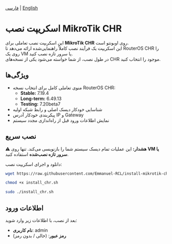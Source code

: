 [فارسی](README_FA.md) | [English](README.md)


# اسکریپت نصب MikroTik CHR

این اسکریپت نصب تعاملی برای **MikroTik CHR** روی اوبونتو است.  
این اسکریپت یک فرآیند نصب کاملاً راهنمایی‌شده ارائه می‌دهد تا RouterOS CHR را روی یک VM یا سرور تازه نصب کنید.  
در طول نصب، از شما خواسته می‌شود یکی از نسخه‌های CHR موجود را انتخاب کنید.

## ویژگی‌ها
- منوی تعاملی کامل برای انتخاب نسخه RouterOS CHR:
  - **Stable:** 7.19.4  
  - **Long-term:** 6.49.13  
  - **Testing:** 7.20beta7  
- شناسایی خودکار دیسک اصلی و رابط شبکه اولیه  
- پیکربندی خودکار آدرس IP و Gateway  
- نمایش اطلاعات ورود قبل از راه‌اندازی مجدد سیستم  

## نصب سریع

⚠️ **هشدار:** این عملیات تمام دیسک سیستم شما را بازنویسی می‌کند. تنها روی **VM یا سرور تازه نصب‌شده** استفاده کنید.

دانلود و اجرای اسکریپت نصب:

```bash
wget https://raw.githubusercontent.com/Emmanuel-RCL/install-mikrotik-chr/main/install_chr.sh
```
```bash
chmod +x install_chr.sh
```
```bash
sudo ./install_chr.sh
```


## اطلاعات ورود

بعد از نصب، با اطلاعات زیر وارد شوید:
- **نام کاربری**: admin
- **رمز عبور**: (خالی / بدون رمز)
